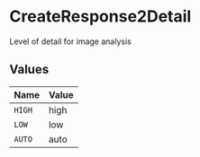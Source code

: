 # CreateResponse2Detail

Level of detail for image analysis


## Values

| Name   | Value  |
| ------ | ------ |
| `HIGH` | high   |
| `LOW`  | low    |
| `AUTO` | auto   |